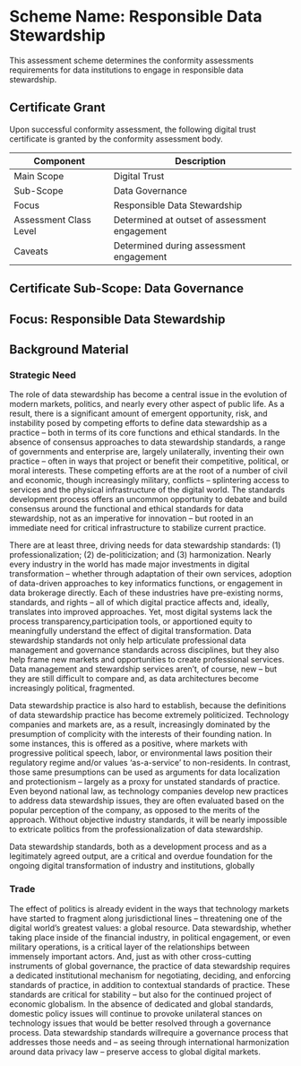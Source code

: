 # Scheme Name: Responsible Data Stewardship

This assessment scheme determines the conformity assessments requirements for data institutions to engage in responsible data stewardship.

## Certificate Grant

Upon successful conformity assessment, the following digital trust certificate is granted by the conformity assessment body.

|Component|Description|
|---|---|
|Main Scope|Digital Trust|
|Sub-Scope|Data Governance|
|Focus|Responsible Data Stewardship|
|Assessment Class Level|Determined at outset of assessment engagement
|Caveats|Determined during assessment engagement|

## Certificate Sub-Scope: Data Governance

## Focus: Responsible Data Stewardship

## Background Material

### Strategic Need

The role of data stewardship has become a central issue in the evolution of modern markets, politics, and nearly every other aspect of public life. As a result, there is a significant amount of emergent opportunity, risk, and instability posed by competing efforts to define data stewardship as a practice – both in terms of its core functions and ethical standards. In the absence of consensus approaches to data stewardship standards, a range of governments and enterprise are, largely unilaterally, inventing their own practice – often in ways that project or benefit their competitive, political, or moral interests. These competing efforts are at the root of a number of civil and economic, though increasingly military, conflicts – splintering access to services and the physical infrastructure of the digital world. The standards development process offers an uncommon opportunity to debate and build consensus around the functional and ethical standards for data stewardship, not as an imperative for innovation – but rooted in an immediate need for critical infrastructure to stabilize current practice.

There are at least three, driving needs for data stewardship standards: (1) professionalization; (2) de-politicization; and (3) harmonization. Nearly every industry in the world has made major investments in digital transformation – whether through adaptation of their own services, adoption of data-driven approaches to key informatics functions, or engagement in data brokerage directly. Each of these industries have pre-existing norms, standards, and rights – all of which digital practice affects and, ideally, translates into improved approaches. Yet, most digital systems lack the process transparency,participation tools, or apportioned equity to meaningfully understand the effect of digital transformation. Data stewardship standards not only help articulate professional data management and governance standards across disciplines, but they also help frame new markets and opportunities to create professional services. Data management and stewardship services aren’t, of course, new – but they are still difficult to compare and, as data architectures become increasingly political,
fragmented.

Data stewardship practice is also hard to establish, because the definitions of data stewardship practice has become extremely politicized. Technology companies and markets are, as a result, increasingly dominated by the presumption of complicity with the interests of their founding nation. In some instances, this is offered as a positive, where markets with progressive political speech, labor, or environmental laws position their regulatory regime and/or values ‘as-a-service’ to non-residents. In contrast, those same presumptions can be used as arguments for data localization and protectionism – largely as a proxy for unstated standards of practice. Even beyond national law, as technology companies develop new practices to address data stewardship issues, they are often evaluated based on the popular perception of the company, as opposed to the merits of the approach. Without objective industry standards, it will be nearly impossible to extricate politics from the 
professionalization of data stewardship. 

Data stewardship standards, both as a development process and as a legitimately agreed output, are a critical and overdue foundation for the ongoing digital transformation of industry and institutions, 
globally

### Trade

The effect of politics is already evident in the ways that technology markets have started to fragment along jurisdictional lines – threatening one of the digital world’s greatest values: a global resource. Data stewardship, whether taking place inside of the financial industry, in political engagement, or even military operations, is a critical layer of the relationships between immensely important actors. And, just as with other cross-cutting instruments of global governance, the practice of data stewardship requires a dedicated institutional mechanism for negotiating, deciding, and enforcing standards of practice, in addition to contextual standards of practice. These standards are critical for stability – but also for the continued project of economic globalism. In the absence of dedicated and global standards, domestic policy issues will continue to provoke unilateral stances on technology issues that would be better resolved through a governance process. Data stewardship standards willrequire a governance process that addresses those needs and – as seeing through international harmonization around data privacy law – preserve access to global digital markets.
